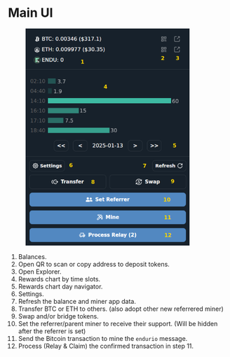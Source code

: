 # Main UI

<figure><img src="../.gitbook/assets/image (23).png" alt="" width="374"><figcaption></figcaption></figure>

1. Balances.
2. Open QR to scan or copy address to deposit tokens.
3. Open Explorer.
4. Rewards chart by time slots.
5. Rewards chart day navigator.
6. Settings.
7. Refresh the balance and miner app data.
8. Transfer BTC or ETH to others. (also adopt other new referrered miner)
9. Swap and/or bridge tokens.
10. Set the referrer/parent miner to receive their support. (Will be hidden after the referrer is set)
11. Send the Bitcoin transaction to mine the `endurio` message.
12. Process (Relay & Claim) the confirmed transaction in step 11.
